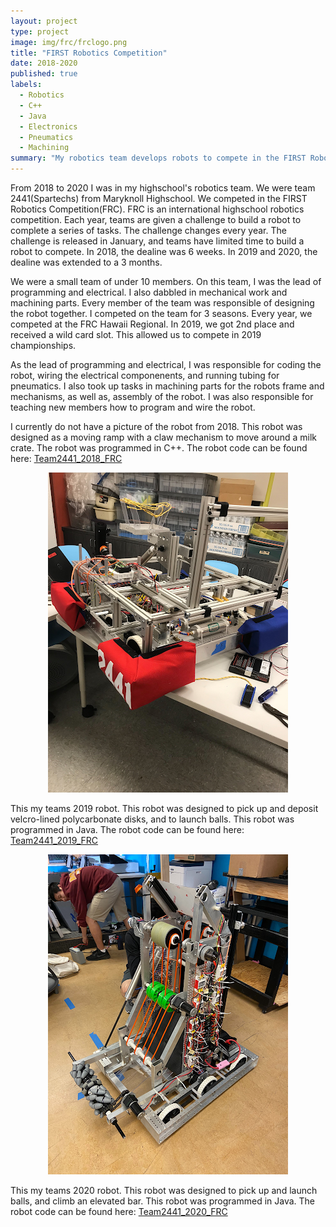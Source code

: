 ```yaml
---
layout: project
type: project
image: img/frc/frclogo.png
title: "FIRST Robotics Competition"
date: 2018-2020
published: true
labels:
  - Robotics
  - C++
  - Java
  - Electronics
  - Pneumatics
  - Machining
summary: "My robotics team develops robots to compete in the FIRST Robotics Competition."
---
```


From 2018 to 2020 I was in my highschool's robotics team. We were team 2441(Spartechs) from Maryknoll Highschool. We competed in the FIRST Robotics Competition(FRC). FRC is an international highschool robotics competition. Each year, teams are given a challenge to build a robot to complete a series of tasks. The challenge changes every year. The challenge is released in January, and teams have limited time to build a robot to compete. In 2018, the dealine was 6 weeks. In 2019 and 2020, the dealine was extended to a 3 months.

We were a small team of under 10 members. On this team, I was the lead of programming and electrical. I also dabbled in mechanical work and machining parts. Every member of the team was responsible of designing the robot together. I competed on the team for 3 seasons. Every year, we competed at the FRC Hawaii Regional. In 2019, we got 2nd place and received a wild card slot. This allowed us to compete in 2019 championships.

As the lead of programming and electrical, I was responsible for coding the robot, wiring the electrical componenents, and running tubing for pneumatics. I also took up tasks in machining parts for the robots frame and mechanisms, as well as, assembly of the robot. I was also responsible for teaching new members how to program and wire the robot.

I currently do not have a picture of the robot from 2018. This robot was designed as a moving ramp with a claw mechanism to move around a milk crate. The robot was programmed in C++. The robot code can be found here: <a href="https://github.com/Ng-Gavin/Team2441_2018_FRC">Team2441_2018_FRC</a>


<p align="center">
  <img class="img-fluid" src="../img/frc/frcbot2019.png">
</p>
This my teams 2019 robot. This robot was designed to pick up and deposit velcro-lined polycarbonate disks, and to launch balls. This robot was programmed in Java. The robot code can be found here: <a href="https://github.com/Ng-Gavin/2019-FRC-Robot">Team2441_2019_FRC</a>


<p align="center">
  <img class="img-fluid" src="../img/frc/frcbot2020.png">
</p>
This my teams 2020 robot. This robot was designed to pick up and launch balls, and climb an elevated bar. This robot was programmed in Java. The robot code can be found here: <a href="https://github.com/Ng-Gavin/2020-FRC-Robot">Team2441_2020_FRC</a>

